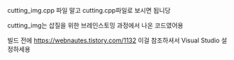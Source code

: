 cutting_img.cpp 파일 말고
cutting.cpp파일로 보시면 됩니당

cutting_img는 삽질을 위한 브레인스토밍 과정에서 나온 코드였어용

빌드 전에 https://webnautes.tistory.com/1132 이걸 참조하셔서 Visual Studio 설정하세용
